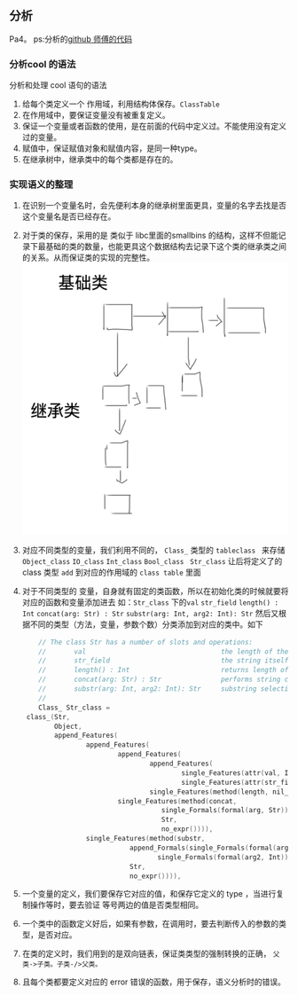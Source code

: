 ## 分析

Pa4。 ps:分析的[github 师傅的代码](https://github.com/ayadavumass/UndergraduateProjects/tree/master/compilers/ID/cool/src)

### 分析cool 的语法

分析和处理 cool 语句的语法

1. 给每个类定义一个 作用域，利用结构体保存。`ClassTable`
2. 在作用域中，要保证变量没有被重复定义。
3. 保证一个变量或者函数的使用，是在前面的代码中定义过。不能使用没有定义过的变量。
4. 赋值中，保证赋值对象和赋值内容，是同一种type。
5. 在继承树中，继承类中的每个类都是存在的。



### 实现语义的整理

1. 在识别一个变量名时，会先便利本身的继承树里面更具，变量的名字去找是否这个变量名是否已经存在。

2. 对于类的保存，采用的是 类似于 libc里面的smallbins 的结构，这样不但能记录下最基础的类的数量，也能更具这个数据结构去记录下这个类的继承类之间的关系。从而保证类的实现的完整性。![image-20200707101224742](https://github.com/0xC4m3l-jiang/TheWayToHeaven_sakura/blob/master/cool_compiler/pa4/README/image-20200707101224742.png)

3. 对应不同类型的变量，我们利用不同的， `Class_` 类型的  `tableclass `  来存储 `Object_class` `IO_class` `Int_class` `Bool_class ` `Str_class` 让后将定义了的 class 类型 `add` 到对应的作用域的 `class table` 里面

4. 对于不同类型的 变量，自身就有固定的类函数，所以在初始化类的时候就要将对应的函数和变量添加进去 如：`Str_class` 下的`val` `str_field` `length() : Int` `concat(arg: Str) : Str` `substr(arg: Int, arg2: Int): Str` 然后又根据不同的类型（方法，变量，参数个数）分类添加到对应的类中。如下

   ```c
       // The class Str has a number of slots and operations:
       //       val                                  the length of the string
       //       str_field                            the string itself
       //       length() : Int                       returns length of the string
       //       concat(arg: Str) : Str               performs string concatenation
       //       substr(arg: Int, arg2: Int): Str     substring selection
       //       
       Class_ Str_class =
   	class_(Str, 
   	       Object,
   	       append_Features(
   			       append_Features(
   					       append_Features(
   							       append_Features(
   									       single_Features(attr(val, Int, no_expr())),
   									       single_Features(attr(str_field, prim_slot, no_expr()))),
   							       single_Features(method(length, nil_Formals(), Int, no_expr()))),
   					       single_Features(method(concat, 
   								      single_Formals(formal(arg, Str)),
   								      Str, 
   								      no_expr()))),
   			       single_Features(method(substr, 
   						      append_Formals(single_Formals(formal(arg, Int)), 
   								     single_Formals(formal(arg2, Int))),
   						      Str, 
   						      no_expr()))),
   ```

5. 一个变量的定义，我们要保存它对应的值，和保存它定义的 type ，当进行复制操作等时，要去验证 等号两边的值是否类型相同。

6. 一个类中的函数定义好后，如果有参数，在调用时，要去判断传入的参数的类型，是否对应。

7. 在类的定义时，我们用到的是双向链表，保证类类型的强制转换的正确， `父类->子类。子类-/>父类。` 

8. 且每个类都要定义对应的 error 错误的函数，用于保存，语义分析时的错误。